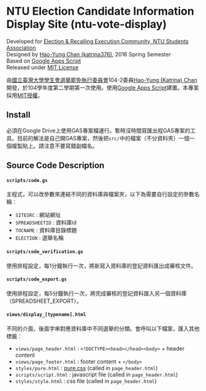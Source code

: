 # NTU Election Candidate Information Display Site (ntu-vote-display)
Developed for [Election &amp; Recalling Execution Community, NTU Students Association](https://vote.ntustudents.org/)  
Designed by [Hao-Yung Chan (katrina376)](https://github.com/katrina376/), 2016 Spring Semester  
Based on [Google Apps Script](https://developers.google.com/apps-script/)  
Released under [MIT License](https://github.com/katrina376/ntu-vote-display/blob/master/LICENSE)

由[國立臺灣大學學生會選舉罷免執行委員會](https://vote.ntustudents.org/)104-2委員[Hao-Yung (Katrina) Chan](https://github.com/katrina376/)開發，於104學年度第二學期第一次使用。使用[Google Apps Script](https://developers.google.com/apps-script/)建置。本專案採用[MIT授權](https://github.com/katrina376/ntu-vote-display/blob/master/LICENSE)。

## Install
必須在Google Drive上使用GAS專案檔運行。暫時沒時間寫匯出程GAS專案的工具。目前的解法是自己開GAS專案，然後把`src/`中的檔案（不分資料夾）一個一個複製貼上。請注意不要寫錯副檔名。

## Source Code Description
#### `scripts/code.gs`
主程式，可以改參數來連結不同的資料庫與檔案夾，以下為需要自行設定的參數名稱：
+ `SITESRC` : 網站網址
+ `SPREADSHEETID` : 資料庫id
+ `TOCNAME` : 資料庫目錄標題
+ `ELECTION` : 選舉名稱  

#### `scripts/code_verification.gs`
使用排程設定，每1分鐘執行一次，將新寫入資料庫的登記資料匯出成審核文件。  

#### `scripts/code_export.gs`
使用排程設定，每5分鐘執行一次，將完成審核的登記資料匯入另一個資料庫（SPREADSHEET_EXPORT）。

#### `views/display_[typename].html`
 不同的介面，後面字串對應資料庫中不同選舉的分類。會呼叫以下檔案，匯入其他標籤：
+ `views/page_header.html` : `<!DOCTYPE><head></head><body>` + header content  
+ `views/page_footer.html` : footer content + `</body>`
+ `styles/pure.html` : [pure.css](http://purecss.io) (called in `page_header.html`)  
+ `scripts/script.html` : javascript file (called in `page_header.html`)  
+ `styles/style.html` : css file (called in `page_header.html`)  

